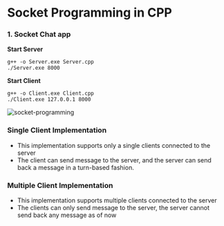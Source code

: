 # Socket Programming in CPP

### 1. Socket Chat app

**Start Server**
    
    g++ -o Server.exe Server.cpp 
    ./Server.exe 8000
    
**Start Client**

    g++ -o Client.exe Client.cpp
    ./Client.exe 127.0.0.1 8000
    

![socket-programming](https://user-images.githubusercontent.com/5779375/212344107-b81c0a09-bc3e-42d0-b0f1-58aec8637875.gif)

### Single Client Implementation

- This implementation supports only a single clients connected to the server
- The client can send message to the server, and the server can send back a message in a turn-based fashion.

### Multiple Client Implementation

- This implementation supports multiple clients connected to the server
- The clients can only send message to the server, the server cannot send back any message as of now
